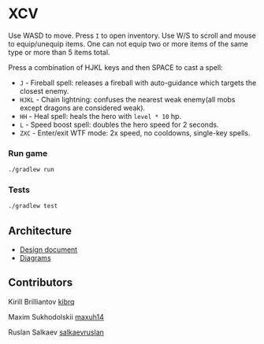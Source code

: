 # XCV

Use WASD to move. Press `I` to open inventory. Use W/S to scroll and mouse to equip/unequip items.
One can not equip two or more items of the same type or more than 5 items total.

Press a combination of HJKL keys and then SPACE to cast a spell:

* `J` - Fireball spell: releases a fireball with auto-guidance which targets the closest enemy.
* `HJKL` - Chain lightning: confuses the nearest weak enemy(all mobs except dragons are considered weak).
* `HH` - Heal spell: heals the hero with `level * 10` hp.
* `L` - Speed boost spell: doubles the hero speed for 2 seconds.
* `ZXC` - Enter/exit WTF mode: 2x speed, no cooldowns, single-key spells.

### Run game

```bash
./gradlew run
```

### Tests

```bash
./gradlew test
```

Architecture
----

- [Design document](https://docs.google.com/document/d/1QqwoZj0K42nyamNhSfQ_2WnOqvsAzywG9hKymnePOlI/edit?usp=sharing)
- [Diagrams](https://drive.google.com/drive/folders/1Qxy9MDED6X2xQ6ToKZKjNG6f96sCDFG0?usp=sharing)

## Contributors

Kirill Brilliantov [kibrq](https://github.com/kibrq)

Maxim Sukhodolskii [maxuh14](https://github.com/maxuh14)

Ruslan Salkaev [salkaevruslan](https://github.com/salkaevruslan)
